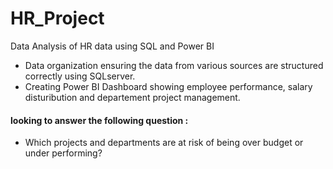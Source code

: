 # HR_Project
Data Analysis of HR data using SQL and Power BI
- Data organization ensuring the data from various sources are structured correctly using SQLserver.
- Creating Power BI Dashboard showing employee performance, salary disturibution and departement project management.
#### looking to answer the following question : 
- Which projects and departments are at risk of being over budget or under performing?
  
